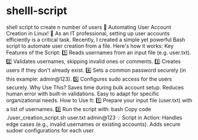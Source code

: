 # shelll-script
shell script to create n number of users 
🚀 Automating User Account Creation in Linux! 🐧
As an IT professional, setting up user accounts efficiently is a critical task. Recently, I created a simple yet powerful Bash script to automate user creation from a file. Here's how it works:
Key Features of the Script:
1️⃣ Reads usernames from an input file (e.g. user.txt).
2️⃣ Validates usernames, skipping invalid ones or comments.
3️⃣ Creates users if they don't already exist.
4️⃣ Sets a common password securely (in this example: admin@123).
5️⃣ Configures sudo access for the users securely.
Why Use This?
Saves time during bulk account setup.
Reduces human error with built-in validations.
Easy to adapt for specific organizational needs.
How to Use It:
1️⃣ Prepare your input file (user.txt) with a list of usernames.
2️⃣ Run the script with:
bash
Copy code
./user_creation_script.sh user.txt admin@123
💡 Script in Action:
Handles edge cases (e.g., invalid usernames or existing accounts).
Adds secure sudoer configurations for each user.

